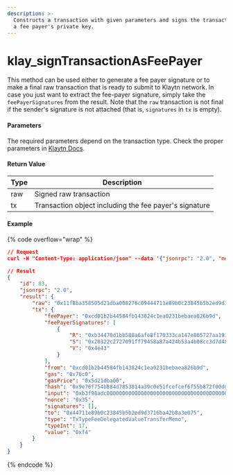 ```yaml
---
description: >-
  Constructs a transaction with given parameters and signs the transaction with
  a fee payer's private key.
---
```


# klay\_signTransactionAsFeePayer

This method can be used either to generate a fee payer signature or to make a final raw transaction that is ready to submit to Klaytn network. In case you just want to extract the fee-payer signature, simply take the `feePayerSignatures` from the result. Note that the `raw` transaction is not final if the sender's signature is not attached (that is, `signatures` in `tx` is empty).

#### **Parameters**

The required parameters depend on the transaction type. Check the proper parameters in [Klaytn Docs](https://docs.klaytn.foundation/dapp/json-rpc/api-references/klay/transaction/transaction-type-support).

#### **Return Value**

| Type | Description                                            |
| ---- | ------------------------------------------------------ |
| raw  | Signed raw transaction                                 |
| tx   | Transaction object including the fee payer's signature |

#### Example

{% code overflow="wrap" %}
```json
// Request
curl -H "Content-Type: application/json" --data '{"jsonrpc": "2.0", "method": "klay_signTransactionAsFeePayer", "params": [{"typeInt": 17, "from": "0xcd01b2b44584fb143824c1ea0231bebaea826b9d", "to": "0x44711E89b0c23845b5B2ed9D3716BA42b8a3e075", "gas": "0x76c0", "gasPrice": "0x5d21dba00", "value": "0xf4", "input": "0xb3f98adc0000000000000000000000000000000000000000000000000000000000000001", "feePayer": "0xcd01b2b44584fb143824c1ea0231bebaea826b9d"}], "id": 83}' http://klaytn.blockpi.network/v1/rpc/your-api-key

// Result
{
    "id": 83,
    "jsonrpc": "2.0",
    "result": {
        "raw": "0x11f8ba358505d21dba008276c09444711e89b0c23845b5b2ed9d3716ba42b8a3e07581f494cd01b2b44584fb143824c1ea0231bebaea826b9da4b3f98adc0000000000000000000000000000000000000000000000000000000000000001c094cd01b2b44584fb143824c1ea0231bebaea826b9df847f845824e43a0b34470d1bb588a6afe8f170333ca147e805727aa1911353ed544c31ad4863beca020322c2727091ff79458a87a424b53a4b08cc3d7d485e002e8bf0add13974507",
        "tx": {
            "feePayer": "0xcd01b2b44584fb143824c1ea0231bebaea826b9d",
            "feePayerSignatures": [
                {
                    "R": "0xb34470d1bb588a6afe8f170333ca147e805727aa1911353ed544c31ad4863bec",
                    "S": "0x20322c2727091ff79458a87a424b53a4b08cc3d7d485e002e8bf0add13974507",
                    "V": "0x4e43"
                }
            ],
            "from": "0xcd01b2b44584fb143824c1ea0231bebaea826b9d",
            "gas": "0x76c0",
            "gasPrice": "0x5d21dba00",
            "hash": "0x9e76f754b884d7853814a39c0e51fcefcef6f55b872f00ddad9724c9638128b3",
            "input": "0xb3f98adc0000000000000000000000000000000000000000000000000000000000000001",
            "nonce": "0x35",
            "signatures": [],
            "to": "0x44711e89b0c23845b5b2ed9d3716ba42b8a3e075",
            "type": "TxTypeFeeDelegatedValueTransferMemo",
            "typeInt": 17,
            "value": "0xf4"
        }
    }
}
```
{% endcode %}
